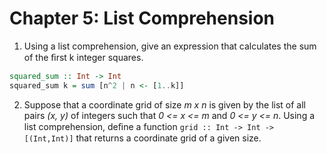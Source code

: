 # Chapter 5: List Comprehension

1. Using a list comprehension, give an expression that calculates the sum of the ﬁrst k integer squares.

```haskell
squared_sum :: Int -> Int
squared_sum k = sum [n^2 | n <- [1..k]]
```

2. Suppose that a coordinate grid of size _m x n_ is given by the list of all pairs _(x, y)_ of integers such that _0 <= x <= m_ and _0 <= y <= n_. Using a list comprehension, deﬁne a function `grid :: Int -> Int -> [(Int,Int)]` that returns a coordinate grid of a given size.
